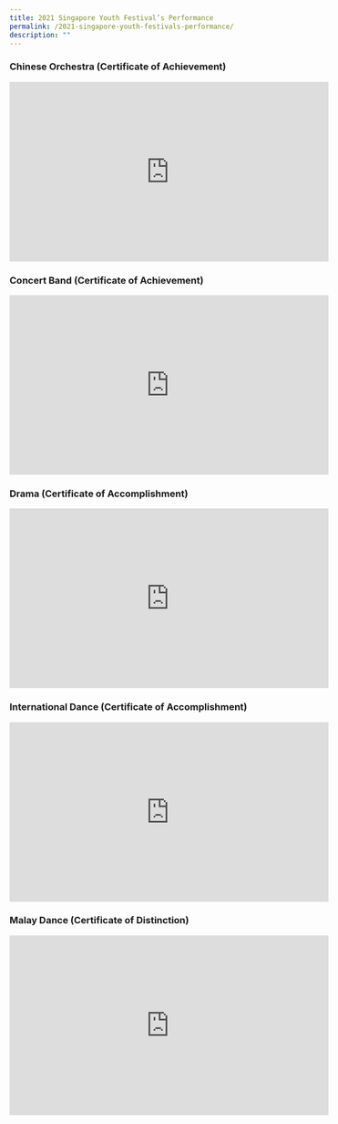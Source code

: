 ```yaml
---
title: 2021 Singapore Youth Festival’s Performance
permalink: /2021-singapore-youth-festivals-performance/
description: ""
---
```

### Chinese Orchestra (Certificate of Achievement)

<iframe width="560" height="315" src="https://www.youtube.com/embed/yHJyAcVt-Nc" title="YouTube video player" frameborder="0" allow="accelerometer; autoplay; clipboard-write; encrypted-media; gyroscope; picture-in-picture" allowfullscreen></iframe>

### Concert Band (Certificate of Achievement)

<iframe width="560" height="315" src="https://www.youtube.com/embed/UwpIsufdDfw" title="YouTube video player" frameborder="0" allow="accelerometer; autoplay; clipboard-write; encrypted-media; gyroscope; picture-in-picture" allowfullscreen></iframe>

### Drama (Certificate of Accomplishment)

<iframe width="560" height="315" src="https://www.youtube.com/embed/-1HD4a5pdnk" title="YouTube video player" frameborder="0" allow="accelerometer; autoplay; clipboard-write; encrypted-media; gyroscope; picture-in-picture" allowfullscreen></iframe>

### International Dance (Certificate of Accomplishment)

<iframe width="560" height="315" src="https://www.youtube.com/embed/LVKib4Rs-PE" title="YouTube video player" frameborder="0" allow="accelerometer; autoplay; clipboard-write; encrypted-media; gyroscope; picture-in-picture" allowfullscreen></iframe>

### Malay Dance (Certificate of Distinction)

<iframe width="560" height="315" src="https://www.youtube.com/embed/1d9FqUnDmvo" title="YouTube video player" frameborder="0" allow="accelerometer; autoplay; clipboard-write; encrypted-media; gyroscope; picture-in-picture" allowfullscreen></iframe>